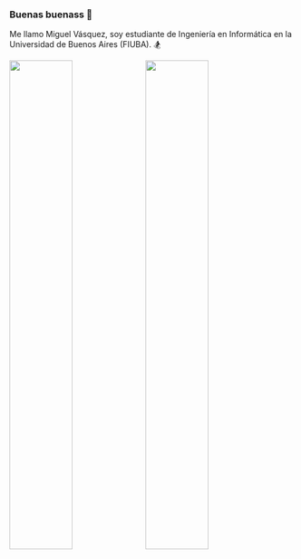 ### Buenas buenass 👋

Me llamo Miguel Vásquez, soy estudiante de Ingeniería en Informática en la Universidad de Buenos Aires (FIUBA). 🏂

<img align="left" width="47%" src="https://github-readme-stats.vercel.app/api?username=MiguelV5&theme=tokyonight&count_private=true&show_icons=true" />

[comment]: # (para link de arriba; &hide=issues)

<img align="left" width="47%" src="https://github-readme-stats.vercel.app/api/top-langs/?username=MiguelV5&hide=Makefile,Batchfile,Oz,Jupyter Notebook,Assembly,TeX&layout=compact&theme=tokyonight&langs_count=10)](https://github.com/MiguelV5/github-readme-stats"  />




